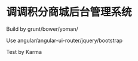 # 调调积分商城后台管理系统

Build by grunt/bower/yoman/

Use angular/angular-ui-router/jquery/bootstrap

Test by Karma


